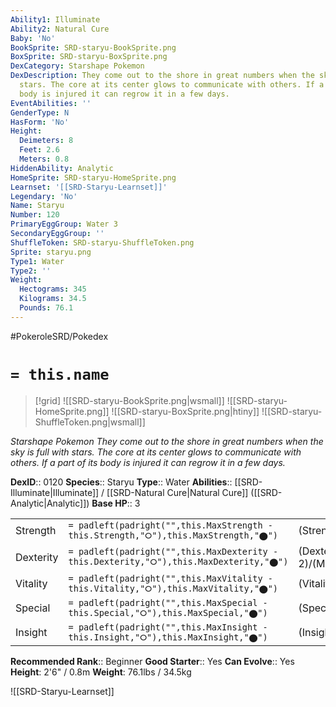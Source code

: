 ```yaml
---
Ability1: Illuminate
Ability2: Natural Cure
Baby: 'No'
BookSprite: SRD-staryu-BookSprite.png
BoxSprite: SRD-staryu-BoxSprite.png
DexCategory: Starshape Pokemon
DexDescription: They come out to the shore in great numbers when the sky is full with
  stars. The core at its center glows to communicate with others. If a part of its
  body is injured it can regrow it in a few days.
EventAbilities: ''
GenderType: N
HasForm: 'No'
Height:
  Deimeters: 8
  Feet: 2.6
  Meters: 0.8
HiddenAbility: Analytic
HomeSprite: SRD-staryu-HomeSprite.png
Learnset: '[[SRD-Staryu-Learnset]]'
Legendary: 'No'
Name: Staryu
Number: 120
PrimaryEggGroup: Water 3
SecondaryEggGroup: ''
ShuffleToken: SRD-staryu-ShuffleToken.png
Sprite: staryu.png
Type1: Water
Type2: ''
Weight:
  Hectograms: 345
  Kilograms: 34.5
  Pounds: 76.1
---
```


#PokeroleSRD/Pokedex

# `= this.name`

> [!grid]
> ![[SRD-staryu-BookSprite.png|wsmall]]
> ![[SRD-staryu-HomeSprite.png]]
> ![[SRD-staryu-BoxSprite.png|htiny]]
> ![[SRD-staryu-ShuffleToken.png|wsmall]]


*Starshape Pokemon*
*They come out to the shore in great numbers when the sky is full with stars. The core at its center glows to communicate with others. If a part of its body is injured it can regrow it in a few days.*

**DexID**:: 0120
**Species**:: Staryu
**Type**:: Water
**Abilities**:: [[SRD-Illuminate|Illuminate]] / [[SRD-Natural Cure|Natural Cure]] ([[SRD-Analytic|Analytic]])
**Base HP**:: 3

|           |                                                                                        |                                          |
| --------- | -------------------------------------------------------------------------------------- | ---------------------------------------- |
| Strength  | `= padleft(padright("",this.MaxStrength - this.Strength,"⭘"),this.MaxStrength,"⬤")`    | (Strength::2)/(MaxStrength::4)   |
| Dexterity | `= padleft(padright("",this.MaxDexterity - this.Dexterity,"⭘"),this.MaxDexterity,"⬤")` | (Dexterity:: 2)/(MaxDexterity::5) |
| Vitality  | `= padleft(padright("",this.MaxVitality - this.Vitality,"⭘"),this.MaxVitality,"⬤")`    | (Vitality::2)/(MaxVitality::4)   |
| Special   | `= padleft(padright("",this.MaxSpecial - this.Special,"⭘"),this.MaxSpecial,"⬤")`       | (Special::2)/(MaxSpecial::5)     |
| Insight   | `= padleft(padright("",this.MaxInsight - this.Insight,"⭘"),this.MaxInsight,"⬤")`       | (Insight::2)/(MaxInsight::4)     |


**Recommended Rank**:: Beginner
**Good Starter**:: Yes
**Can Evolve**:: Yes
**Height**: 2'6" / 0.8m
**Weight**: 76.1lbs / 34.5kg

![[SRD-Staryu-Learnset]]